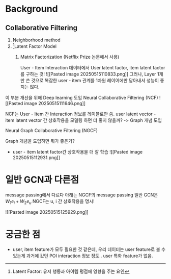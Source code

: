 
# Background
## Collaborative Filtering
1. Neighborhood method
2. [^1]Latent Factor Model
	1. Matrix Factorization (Netflix Prize 논문에서 사용)
	   
	   User - Item Interaction 데이터에서 User latent factor, item latent factor를 구하는 것!
![[Pasted image 20250515110833.png]]
그러나, Layer 1개만 쓴 것으로 복잡한 user - item 관계를 1차원 레이어에만 담아내서 성능이 좋지는 않다.

이 부분 개선을 위해 Deep learning 도입
Neural Collaborative Filtering (NCF)
![[Pasted image 20250515111646.png]]

NCF는 User - Item 간 Interaction 정보를 레이블로만 씀. user latent vector - item latent vector 간 상호작용을 모델링 하면 더 좋지 않을까? -> Graph 개념 도입

Neural Graph Collaborative Filtering (NGCF)

Graph 개념을 도입하면 뭐가 좋은가?
- user - item latent factor간 상호작용을 더 잘 학습
![[Pasted image 20250515112931.png]]

# 일반 GCN과 다른점
message passing에서 다르다
아래는 NGCF의 message passing
일반 GCN은 $W_1 e_i + W_2 e_u$
NGCF는 u, i 간 상호작용을 명시!

![[Pasted image 20250515125929.png]]

# 궁금한 점
- user, item feature가 모두 필요한 것 같은데, 우리 데이터는 user feature로 볼 수 있는게 과거에 갔던 POI interaction 정보 정도..
  user 특화 feature가 없음.

[^1]: Latent Factor: 유저 행동과 아이템 평점에 영향을 주는 요인
